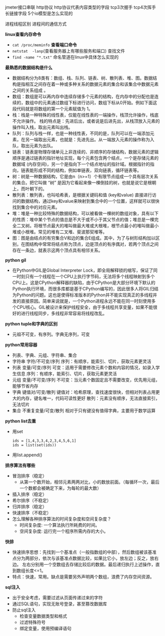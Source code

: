 jmeter接口串联
http协议
http协议代表内容类型的字段
tcp3次握手
tcp4次挥手
长链接字段
5个io模型是怎么实现的


进程线程区别
进程间的通信方式


**linux查看内存命令**
 - `cat /proc/meminfo`
**查看端口命令**
 - `netstat  -lanp`(查看服务器上有哪些服务和端口)
查找文件
 - `find -name "*.txt"`
命名管道在linux中具体怎么实现的

**最熟悉的数据结构是什么**
 - 数据结构分为8类有：数组、栈、队列、链表、树、散列表、堆、图。数据结构是指相互之间存在着一种或多种关系的数据元素的集合和该集合中数据元素之间的关系组成 。
 - 数组：数组是可以再内存中连续存储多个元素的结构，在内存中的分配也是连续的，数组中的元素通过数组下标进行访问，数组下标从0开始。例如下面这段代码就是将数组的第一个元素赋值为 1。
 - 栈：栈是一种特殊的线性表，仅能在线性表的一端操作，栈顶允许操作，栈底不允许操作。 栈的特点是：先进后出，或者说是后进先出，从栈顶放入元素的操作叫入栈，取出元素叫出栈。
 - 队列：队列与栈一样，也是一种线性表，不同的是，队列可以在一端添加元素，在另一端取出元素，也就是：先进先出。从一端放入元素的操作称为入队，取出元素为出队。 
 - 链表：链表是物理存储单元上非连续的、非顺序的存储结构，数据元素的逻辑顺序是通过链表的指针地址实现，每个元素包含两个结点，一个是存储元素的数据域 (内存空间)，另一个是指向下一个结点地址的指针域。根据指针的指向，链表能形成不同的结构，例如单链表，双向链表，循环链表等。 
 - 树：树是一种数据结构，它是由n（n>=1）个有限节点组成一个具有层次关系的集合。把它叫做 “树” 是因为它看起来像一棵倒挂的树，也就是说它是根朝上，而叶朝下的。
 - 散列表：散列表，也叫哈希表，是根据关键码和值 (key和value) 直接进行访问的数据结构，通过key和value来映射到集合中的一个位置，这样就可以很快找到集合中的对应元素。
 - 堆：堆是一种比较特殊的数据结构，可以被看做一棵树的数组对象，具有以下的性质：堆中某个节点的值总是不大于或不小于其父节点的值；堆总是一棵完全二叉树。将根节点最大的堆叫做最大堆或大根堆，根节点最小的堆叫做最小堆或小根堆。常见的堆有二叉堆、斐波那契堆等。
 - 图：图是由结点的有穷集合V和边的集合E组成。其中，为了与树形结构加以区别，在图结构中常常将结点称为顶点，边是顶点的有序偶对，若两个顶点之间存在一条边，就表示这两个顶点具有相邻关系。

**python gil**
 - 在Python中GIL是Global Interpreter Lock，即全局解释锁的缩写，保证了同一时刻只有一个线程在一个CPU上执行字节码，无法将多个线程映射到多个CPU上。这是CPython解释器的缺陷，由于CPython是大部分环境下默认的Python执行环境，而很多库都是基于CPython编写的，因此很多人将GIL归结为Python的问题。这也是使得标准版本的Python并不能实现真正的多线程并发的直接原因。简单来说就是，一个Python进程永远不能在同一时刻使用多个CPU核心。GIL被设计来保护线程安全，由于多线程共享变量，如果不能很好的进行线程同步，多线程非常容易将线程改乱。

**python tuple和字典的区别**
 - 元祖不可变，有序列。字典无序列，可变

**python常用容器**
 - 列表、字典、元组、字符串、集合
 - 字符串	字符/不可变/序列	序列：有顺序，能索引、切片，获取元素更灵活
 - 列表	变量/可变/序列	可变：适用于需要修改元素个数和内容的情况，如录入学生信息 序列：有顺序，能索引、切片，获取元素更灵活
 - 元组	变量/不可变/序列	不可变：当元素个数固定且不需要改变，优先用元组，能够节省内存
 - 字典	键值对/可变/散列	键值对：哈希原理，查找速度很快，但相对列表占用更大的内存，键名唯一，代码可读性更好 散列：元素没有顺序，无法直接索引，无法切片
 - 集合	不重复变量/可变/散列	相对于只有键没有值得字典，主要用于数学运算

**python list去重**
 - 用set
   ```
   ids = [1,4,3,3,4,2,3,4,5,6,1]
   ids = list(set(ids))
   ```
 - 用list.append()

 **排序算法有哪些**
  - 冒泡排序（稳定）
    - 从第一个数开始，相邻元素两两对比，小的数放前面。（每循环一次，最后一个数都会被确定下来，为每轮的最大数）
  - 插入排序（稳定）
  - 希尔排序（不稳定）
  - 归并排序（稳定）
  - 快速排序（不稳定）
  - 怎么理解各种排序算法的时间复杂度和空间复杂度？
    - 时间复杂度: 一个算法执行所耗费的时间。
    - 空间复杂度: 运行完一个程序所需内存的大小。

 **快排**
  - 快速排序思想：先找到一个基准点（一般指数组的中部），然后数组被该基准点分为两部分，依次与该基准点数据比较，如果比它小，放左边；反之，放右边。 左右分别用一个空数组去存储比较后的数据。最后递归执行上述操作，直到数组长度<=1。
  - 特点：快速，常用。缺点是需要另外声明两个数组，浪费了内存空间资源。

 **sql注入**
  - 出于安全考虑，需要过滤从页面传递过来的字符
  - 通过SQL语句，实现无账号登录，甚至篡改数据库
  - 防止sql注入
    - 检查变量数据类型和格式
    - 过滤特殊符号
    - 绑定变量，使用预编译语句


